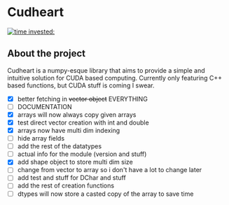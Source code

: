 # Cudheart

[![time invested:](https://wakatime.com/badge/user/8b4f0bdc-5133-4fba-98d4-d75498fa71f2/project/eccaf13a-dd3b-426e-b047-82a0bd7cc1eb.svg)](https://wakatime.com/badge/user/8b4f0bdc-5133-4fba-98d4-d75498fa71f2/project/eccaf13a-dd3b-426e-b047-82a0bd7cc1eb)

## About the project
Cudheart is a numpy-esque library that aims to provide a simple and intuitive solution for CUDA based computing.
Currently only featuring C++ based functions, but CUDA stuff is coming I swear.


- [X] better fetching in ~~vector object~~ EVERYTHING
- [ ] DOCUMENTATION
- [X] arrays will now always copy given arrays
- [X] test direct vector creation with int and double
- [X] arrays now have multi dim indexing
- [ ] hide array fields
- [ ] add the rest of the datatypes
- [ ] actual info for the module (version and stuff)
- [X] add shape object to store multi dim size
- [ ] change from vector to array so i don't have a lot to change later
- [ ] add test and stuff for DChar and stuff
- [ ] add the rest of creation functions
- [ ] dtypes will now store a casted copy of the array to save time
